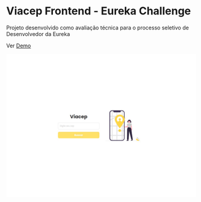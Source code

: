 # Viacep Frontend - Eureka Challenge

Projeto desenvolvido como avaliação técnica para o processo seletivo de Desenvolvedor da Eureka

Ver [Demo](https://eureka-viacep-frontend.vercel.app/)

![img](./screenshots/screenshot01.jpeg)
